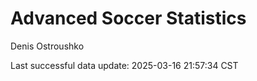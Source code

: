 # Advanced Soccer Statistics
Denis Ostroushko

<!-- gfm -->

Last successful data update: 2025-03-16 21:57:34 CST
